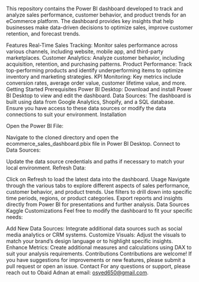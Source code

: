 This repository contains the Power BI dashboard developed to track and analyze sales performance, customer behavior, and product trends for an eCommerce platform. The dashboard provides key insights that help businesses make data-driven decisions to optimize sales, improve customer retention, and forecast trends.

Features
Real-Time Sales Tracking: Monitor sales performance across various channels, including website, mobile app, and third-party marketplaces.
Customer Analytics: Analyze customer behavior, including acquisition, retention, and purchasing patterns.
Product Performance: Track top-performing products and identify underperforming items to optimize inventory and marketing strategies.
KPI Monitoring: Key metrics include conversion rates, average order value, customer lifetime value, and more.
Getting Started
Prerequisites
Power BI Desktop: Download and install Power BI Desktop to view and edit the dashboard.
Data Sources: The dashboard is built using data from Google Analytics, Shopify, and a SQL database. Ensure you have access to these data sources or modify the data connections to suit your environment.
Installation

Open the Power BI File:

Navigate to the cloned directory and open the ecommerce_sales_dashboard.pbix file in Power BI Desktop.
Connect to Data Sources:

Update the data source credentials and paths if necessary to match your local environment.
Refresh Data:

Click on Refresh to load the latest data into the dashboard.
Usage
Navigate through the various tabs to explore different aspects of sales performance, customer behavior, and product trends.
Use filters to drill down into specific time periods, regions, or product categories.
Export reports and insights directly from Power BI for presentations and further analysis.
Data Sources
Kaggle
Customizations
Feel free to modify the dashboard to fit your specific needs:

Add New Data Sources: Integrate additional data sources such as social media analytics or CRM systems.
Customize Visuals: Adjust the visuals to match your brand’s design language or to highlight specific insights.
Enhance Metrics: Create additional measures and calculations using DAX to suit your analysis requirements.
Contributions
Contributions are welcome! If you have suggestions for improvements or new features, please submit a pull request or open an issue.
Contact
For any questions or support, please reach out to Obaid Adnan at email: osyed650@gmail.com.
